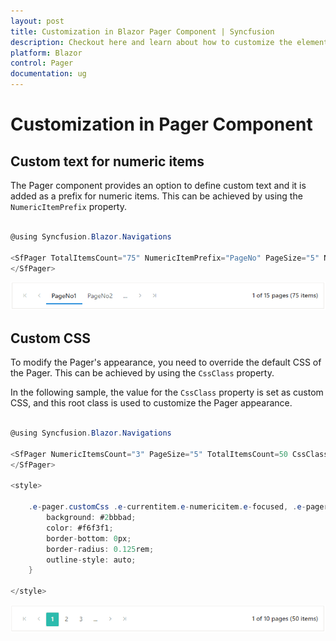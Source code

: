 ```yaml
---
layout: post
title: Customization in Blazor Pager Component | Syncfusion
description: Checkout here and learn about how to customize the elements of Syncfusion Blazor Pager component and much more.
platform: Blazor
control: Pager
documentation: ug
---
```


# Customization in Pager Component

## Custom text for numeric items

The Pager component provides an option to define custom text and it is added as a prefix for numeric items. This can be achieved by using the `NumericItemPrefix` property.

```csharp

@using Syncfusion.Blazor.Navigations

<SfPager TotalItemsCount="75" NumericItemPrefix="PageNo" PageSize="5" NumericItemsCount="2">
</SfPager>

```

![Blazor Pager with Custom Text](./images/blazor-pager-custom-text.png)

## Custom CSS

To modify the Pager's appearance, you need to override the default CSS of the Pager. This can be achieved by using the `CssClass` property.

In the following sample, the value for the `CssClass` property is set as custom CSS, and this root class is used to customize the Pager appearance.

```csharp

@using Syncfusion.Blazor.Navigations

<SfPager NumericItemsCount="3" PageSize="5" TotalItemsCount=50 CssClass=customCss>
</SfPager>

<style>

    .e-pager.customCss .e-currentitem.e-numericitem.e-focused, .e-pager.customCss .e-currentitem{
        background: #2bbbad;
        color: #f6f3f1;
        border-bottom: 0px;
        border-radius: 0.125rem;
        outline-style: auto;
    }
        
</style>

```

![Blazor Pager with Custom CSS](./images/blazor-pager-custom-css.png)